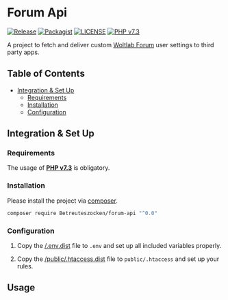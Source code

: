 # Forum Api

[![Release](https://img.shields.io/badge/release-0%2E0-blue.svg?style=flat)](hhttps://github.com/Betreuteszocken/forum-api/releases/tag/0.0)
[![Packagist](https://img.shields.io/badge/Packagist-0%2E0-blue.svg?style=flat)](https://packagist.org/packages/Betreuteszocken/forum-api)
[![LICENSE](https://img.shields.io/badge/License-MIT-blue.svg?style=flat)](LICENSE)
[![PHP v7.3](https://img.shields.io/badge/PHP-%E2%89%A57%2E3-0044aa.svg)](https://www.php.net/manual/en/migration73.new-features.php)

A project to fetch and deliver custom [Woltlab Forum](https://www.woltlab.com/) user settings to third party apps. 

## Table of Contents

* [Integration & Set Up](#integration--set-up)
  * [Requirements](#requirements)
  * [Installation](#installation)
  * [Configuration](#configuration)


## Integration & Set Up

### Requirements

The usage of [**PHP v7.3**](https://www.php.net/manual/en/migration73.new-features.php) is obligatory.


### Installation

Please install the project via [composer](https://getcomposer.org/).

```bash
composer require Betreuteszocken/forum-api "^0.0"
```

### Configuration

1. Copy the [/.env.dist](.env.dist) file to `.env` and set up all included variables properly.

1. Copy the [/public/.htaccess.dist](public/.htaccess.dist) file to `public/.htaccess` and set up your rules.


## Usage
